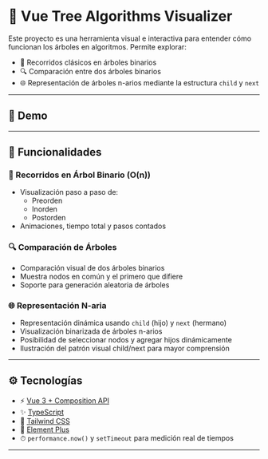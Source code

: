 # 🌳 Vue Tree Algorithms Visualizer

Este proyecto es una herramienta visual e interactiva para entender cómo funcionan los árboles en algoritmos. Permite explorar:

- 🔁 Recorridos clásicos en árboles binarios
- 🔍 Comparación entre dos árboles binarios
- 🌐 Representación de árboles n-arios mediante la estructura `child` y `next`

---

## 📸 Demo

---

## 🎯 Funcionalidades

### 🔁 Recorridos en Árbol Binario (O(n))

- Visualización paso a paso de:
  - Preorden
  - Inorden
  - Postorden
- Animaciones, tiempo total y pasos contados

### 🔍 Comparación de Árboles

- Comparación visual de dos árboles binarios
- Muestra nodos en común y el primero que difiere
- Soporte para generación aleatoria de árboles

### 🌐 Representación N-aria

- Representación dinámica usando `child` (hijo) y `next` (hermano)
- Visualización binarizada de árboles n-arios
- Posibilidad de seleccionar nodos y agregar hijos dinámicamente
- Ilustración del patrón visual child/next para mayor comprensión

---

## ⚙️ Tecnologías

- ⚡ [Vue 3 + Composition API](https://vuejs.org/)
- ✨ [TypeScript](https://www.typescriptlang.org/)
- 🎨 [Tailwind CSS](https://tailwindcss.com/)
- 💎 [Element Plus](https://element-plus.org/)
- ⏱ `performance.now()` y `setTimeout` para medición real de tiempos

---

